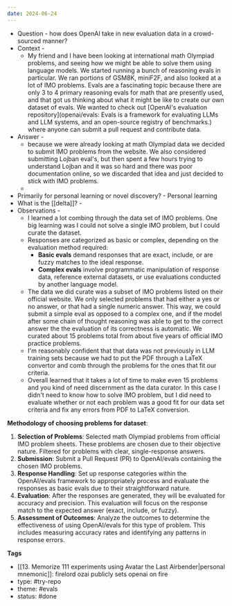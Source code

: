 ```yaml
---
date: 2024-06-24
---
```

- Question - how does OpenAI take in new evaluation data in a crowd-sourced manner?
- Context -
	- My friend and I have been looking at international math Olympiad problems, and seeing how we might be able to solve them using language models. We started running a bunch of reasoning evals in particular. We ran portions of GSM8K, miniF2F, and also looked at a lot of IMO problems. Evals are a fascinating topic because there are only 3 to 4 primary reasoning evals for math that are presently used, and that got us thinking about what it might be like to create our own dataset of evals. We wanted to check out [OpenAI's evaluation repository](openai/evals: Evals is a framework for evaluating LLMs and LLM systems, and an open-source registry of benchmarks.) where anyone can submit a pull request and contribute data.
- Answer -
	- because we were already looking at math Olympiad data we decided to submit IMO problems from the website. We also considered submitting Lojban eval's, but then spent a few hours trying to understand Lojban and it was so hard and there was poor documentation online, so we discarded that idea and just decided to stick with IMO problems.
	- 
- Primarily for personal learning or novel discovery? - Personal learning
- What is the [[delta]]? - 
- Observations - 
	- I learned a lot combing through the data set of IMO problems. One big learning was I could not solve a single IMO problem, but I could curate the dataset. 
	- Responses are categorized as basic or complex, depending on the evaluation method required:
		- **Basic evals** demand responses that are exact, include, or are fuzzy matches to the ideal response.
		- **Complex evals** involve programmatic manipulation of response data, reference external datasets, or use evaluations conducted by another language model.
	- The data we did curate was a subset of IMO problems listed on their official website. We only selected problems that had either a yes or no answer, or that had a single numeric answer.  This way, we could submit a simple eval as opposed to a complex one, and if the model after some chain of thought reasoning was able to get to the correct answer the the evaluation of its correctness is automatic. We curated about 15 problems total from about five years of official IMO practice problems.
	- I'm reasonably confident that that data was not previously in LLM training sets because we had to put the PDF through a LaTeX convertor and comb through the problems for the ones that fit our criteria.
	- Overall learned that it takes a lot of time to make even 15 problems and you kind of need discernment as the data curator. In this case I didn't need to know how to solve IMO problem, but I did need to evaluate whether or not each problem was a good fit for our data set criteria and fix any errors from PDF to LaTeX conversion.

**Methodology of choosing problems for dataset**:  
1. **Selection of Problems**: Selected math Olympiad problems from official IMO problem sheets. These problems are chosen due to their objective nature. Filtered for problems with clear, single-response answers.
2. **Submission**: Submit a Pull Request (PR) to OpenAI/evals containing the chosen IMO problems.
3. **Response Handling**: Set up response categories within the OpenAI/evals framework to appropriately process and evaluate the responses as basic evals due to their straightforward nature.
4. **Evaluation**: After the responses are generated, they will be evaluated for accuracy and precision. This evaluation will focus on the response match to the expected answer (exact, include, or fuzzy).
5. **Assessment of Outcomes**: Analyze the outcomes to determine the effectiveness of using OpenAI/evals for this type of problem. This includes measuring accuracy rates and identifying any patterns in response errors.

**Tags**
- [[13. Memorize 111 experiments using Avatar the Last Airbender|personal mnemonic]]: firelord ozai publicly sets openai on fire
- type:  #try-repo 
- theme: #evals 
- status: #done 


